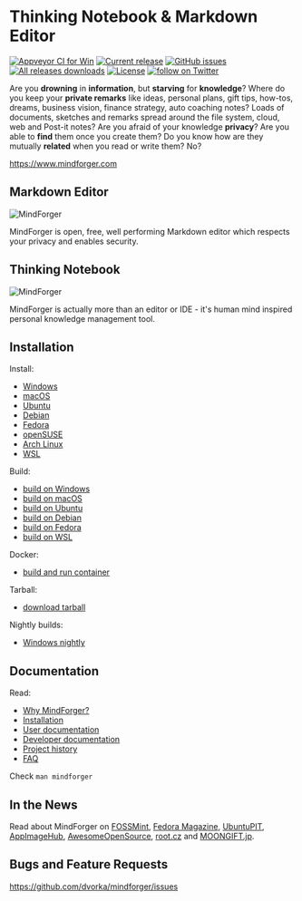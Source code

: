 # Thinking Notebook & Markdown Editor

[![Appveyor CI for Win](https://ci.appveyor.com/api/projects/status/iemop280po84od66?svg=true)](https://ci.appveyor.com/project/dvorka/mindforger)
[![Current release](https://img.shields.io/github/release/dvorka/mindforger.svg)](https://github.com/dvorka/mindforger/releases)
[![GitHub issues](https://img.shields.io/github/issues/dvorka/mindforger.svg?maxAge=360)](https://github.com/dvorka/mindforger/issues)
[![All releases downloads](https://img.shields.io/github/downloads/dvorka/mindforger/total.svg)](https://github.com/dvorka/mindforger/releases)
[![License](https://img.shields.io/github/license/dvorka/mindforger?color=%23fe0000)](https://github.com/dvorka/mindforger/blob/master/LICENSE)
<a href="https://twitter.com/intent/follow?screen_name=mindforger"><img src="https://img.shields.io/twitter/follow/mindforger.svg?style=social&logo=twitter" alt="follow on Twitter"></a>
<!-- [![Documentation](https://img.shields.io/badge/project-documentation-blue.svg)](https://github.com/dvorka/mindforger-repository/blob/master/memory/mindforger/index.md) -->
<!-- [![GitHub Actions CI for macOS](https://github.com/dvorka/mindforger/actions/workflows/build_osx.yml/badge.svg)](https://github.com/dvorka/mindforger/actions) -->

Are you **drowning** in **information**, but **starving** for **knowledge**? Where do you keep your **private remarks** 
like ideas, personal plans, gift tips, how-tos, dreams, business vision, finance strategy, auto 
coaching notes? Loads of documents, sketches and remarks spread around the file system, cloud, 
web and Post-it notes? Are you afraid of your knowledge **privacy**? Are you able to **find** them once you create them? 
Do you know how are they mutually **related** when you read or write them? No?

https://www.mindforger.com

## Markdown Editor
![MindForger](http://www.mindforger.com/github/github-markdown-ide.png?)

MindForger is open, free, well performing Markdown editor which respects your privacy and enables security. 

## Thinking Notebook
![MindForger](http://www.mindforger.com/github/github-thinking-notebook.png)

MindForger is actually more than an editor or IDE - it's human mind inspired personal knowledge management tool.

## Installation
Install:

* [Windows](https://github.com/dvorka/mindforger-repository/blob/master/memory/mindforger/installation.md#windows-)
* [macOS](https://github.com/dvorka/mindforger-repository/blob/master/memory/mindforger/installation.md#macos-)
* [Ubuntu](https://github.com/dvorka/mindforger-repository/blob/master/memory/mindforger/installation.md#ubuntu-)
* [Debian](https://github.com/dvorka/mindforger-repository/blob/master/memory/mindforger/installation.md#debian-)
* [Fedora](https://github.com/dvorka/mindforger-repository/blob/master/memory/mindforger/installation.md#fedora-)
* [openSUSE](https://github.com/dvorka/mindforger-repository/blob/master/memory/mindforger/installation.md#opensuse-)
* [Arch Linux](https://github.com/dvorka/mindforger-repository/blob/master/memory/mindforger/installation.md#arch-linux-)
* [WSL](https://github.com/dvorka/mindforger-repository/blob/master/memory/mindforger/installation.md#wsl-)

Build:

* [build on Windows](https://github.com/dvorka/mindforger-repository/blob/master/memory/mindforger/installation.md#build-on-windows-)
* [build on macOS](https://github.com/dvorka/mindforger-repository/blob/master/memory/mindforger/installation.md#build-on-macos-)
* [build on Ubuntu](https://github.com/dvorka/mindforger-repository/blob/master/memory/mindforger/installation.md#build-on-ubuntu-)
* [build on Debian](https://github.com/dvorka/mindforger-repository/blob/master/memory/mindforger/installation.md#build-on-debian-)
* [build on Fedora](https://github.com/dvorka/mindforger-repository/blob/master/memory/mindforger/installation.md#build-on-fedora-)
* [build on WSL](https://github.com/dvorka/mindforger-repository/blob/master/memory/mindforger/installation.md#build-on-wsl-)

Docker:

* [build and run container](https://github.com/dvorka/mindforger-repository/blob/master/memory/mindforger/installation.md#build-and-run-in-container-)

Tarball:

* [download tarball](https://github.com/dvorka/mindforger/releases)

Nightly builds:

* [Windows nightly](https://ci.appveyor.com/project/dvorka/mindforger/build/artifacts)

## Documentation
Read:

* [Why MindForger?](https://github.com/dvorka/mindforger-repository/blob/master/memory/mindforger/why-mindforger.md)
* [Installation](https://github.com/dvorka/mindforger-repository/blob/master/memory/mindforger/installation.md) 
* [User documentation](https://github.com/dvorka/mindforger-repository/blob/master/memory/mindforger/user-documentation.md) 
* [Developer documentation](https://github.com/dvorka/mindforger-repository/blob/master/memory/mindforger/developer-documentation.md)
* [Project history](https://github.com/dvorka/mindforger-repository/blob/master/memory/mindforger/history.md)
* [FAQ](https://github.com/dvorka/mindforger-repository/blob/master/memory/mindforger/faq.md)

Check `man mindforger`

## In the News
Read about MindForger on [FOSSMint](https://www.fossmint.com/mindforger-notebook-and-markdown-ide/), [Fedora Magazine](https://fedoramagazine.org/4-try-copr-december-2018/), [UbuntuPIT](https://www.ubuntupit.com/mindforger-a-privacy-focused-thinking-notebook-and-markdown-ide-for-linux/), [AppImageHub](https://www.appimagehub.com/p/1257573/), [AwesomeOpenSource](https://awesomeopensource.com/project/dvorka/mindforger), [root.cz](https://www.root.cz/clanky/softwarova-sklizen-19-9-2018/) and [MOONGIFT.jp](https://www.moongift.jp/2018/12/mindforger-markdown%E3%82%92%E4%BD%BF%E3%81%A3%E3%81%9F%E3%83%8A%E3%83%AC%E3%83%83%E3%82%B8%E3%83%99%E3%83%BC%E3%82%B9/).

## Bugs and Feature Requests
https://github.com/dvorka/mindforger/issues
